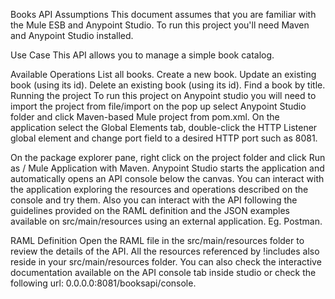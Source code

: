 Books API
Assumptions
This document assumes that you are familiar with the Mule ESB and Anypoint Studio. To run this project you'll need Maven and Anypoint Studio installed.

Use Case
This API allows you to manage a simple book catalog.

Available Operations
List all books.
Create a new book.
Update an existing book (using its id).
Delete an existing book (using its id).
Find a book by title.
Running the project
To run this project on Anypoint studio you will need to import the project from file/import on the pop up select Anypoint Studio folder and click Maven-based Mule project from pom.xml. On the application select the Global Elements tab, double-click the HTTP Listener global element and change port field to a desired HTTP port such as 8081.

On the package explorer pane, right click on the project folder and click Run as / Mule Application with Maven. Anypoint Studio starts the application and automatically opens an API console below the canvas. You can interact with the application exploring the resources and operations described on the console and try them. Also you can interact with the API following the guidelines provided on the RAML definition and the JSON examples available on src/main/resources using an external application. Eg. Postman.

RAML Definition
Open the RAML file in the src/main/resources folder to review the details of the API. All the resources referenced by !includes also reside in your src/main/resources folder. You can also check the interactive documentation available on the API console tab inside studio or check the following url: 0.0.0.0:8081/booksapi/console.
